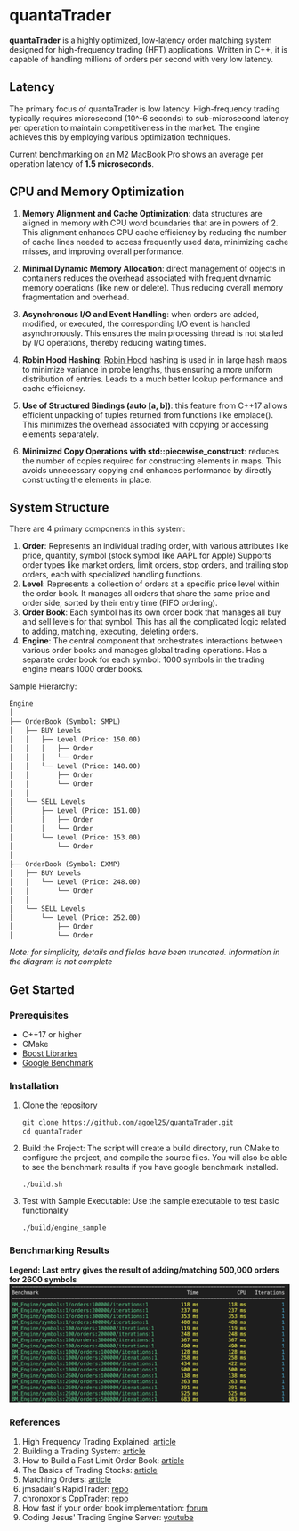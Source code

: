 # quantaTrader
**quantaTrader** is a highly optimized, low-latency order matching system designed for high-frequency trading (HFT) applications. Written in C++, it is capable of handling millions of orders per second with very low latency.


## Latency
The primary focus of quantaTrader is low latency. High-frequency trading typically requires microsecond (10^-6 seconds) to sub-microsecond latency per operation to maintain competitiveness in the market. The engine achieves this by employing various optimization techniques.

Current benchmarking on an M2 MacBook Pro shows an average per operation latency of **1.5 microseconds**.

## CPU and Memory Optimization

1. **Memory Alignment and Cache Optimization**: data structures are aligned in memory with CPU word boundaries that are in powers of 2. This alignment enhances CPU cache efficiency by reducing the number of cache lines needed to access frequently used data, minimizing cache misses, and improving overall performance.

2. **Minimal Dynamic Memory Allocation**: direct management of objects in containers reduces the overhead associated with frequent dynamic memory operations (like new or delete). Thus reducing overall memory fragmentation and overhead.

3. **Asynchronous I/O and Event Handling**: when orders are added, modified, or executed, the corresponding I/O event is handled asynchronously. This ensures the main processing thread is not stalled by I/O operations, thereby reducing waiting times.

4. **Robin Hood Hashing**: [Robin Hood](https://github.com/martinus/robin-hood-hashing) hashing is used in in large hash maps to minimize variance in probe lengths, thus ensuring a more uniform distribution of entries. Leads to a much better lookup performance and cache efficiency.

5. **Use of Structured Bindings (auto [a, b])**: this feature from C++17 allows efficient unpacking of tuples returned from functions like emplace(). This minimizes the overhead associated with copying or accessing elements separately.

6. **Minimized Copy Operations with std::piecewise_construct**: reduces the number of copies required for constructing elements in maps. This avoids unnecessary copying and enhances performance by directly constructing the elements in place.

## System Structure
There are 4 primary components in this system:
1. **Order**: Represents an individual trading order, with various attributes like price, quantity, symbol (stock symbol like AAPL for Apple) Supports order types like market orders, limit orders, stop orders, and trailing stop orders, each with specialized handling functions.
2. **Level**: Represents a collection of orders at a specific price level within the order book. It manages all orders that share the same price and order side, sorted by their entry time (FIFO ordering).
3. **Order Book**: Each symbol has its own order book that manages all buy and sell levels for that symbol. This has all the complicated logic related to adding, matching, executing, deleting orders.
4. **Engine**: The central component that orchestrates interactions between various order books and manages global trading operations. Has a separate order book for each symbol: 1000 symbols in the trading engine means 1000 order books.

Sample Hierarchy:
```
Engine
│
├── OrderBook (Symbol: SMPL)
│   ├── BUY Levels
│   │   ├── Level (Price: 150.00)
│   │   │   ├── Order
│   │   │   └── Order
│   │   └── Level (Price: 148.00)
│   │       ├── Order
│   │       └── Order
│   │
│   └── SELL Levels
│       ├── Level (Price: 151.00)
│       │   ├── Order
│       │   └── Order
│       └── Level (Price: 153.00)
│           └── Order
│
├── OrderBook (Symbol: EXMP)
│   ├── BUY Levels
│   │   └── Level (Price: 248.00)
│   │       └── Order
│   │
│   └── SELL Levels
│       └── Level (Price: 252.00)
│           ├── Order
│           └── Order

```
*Note: for simplicity, details and fields have been truncated. Information in the diagram is not complete*

## Get Started ## 

### Prerequisites
- C++17 or higher
- CMake
- [Boost Libraries](https://www.boost.org/)
- [Google Benchmark](https://github.com/google/benchmark)

### Installation
1. Clone the repository
    ```
    git clone https://github.com/agoel25/quantaTrader.git
    cd quantaTrader
    ```
2. Build the Project: The script will create a build directory, run CMake to configure the project, and compile the source files. You will also be able to see the benchmark results if you have google benchmark installed.
    ```
    ./build.sh
    ```
3. Test with Sample Executable: Use the sample executable to test basic functionality
    ```
    ./build/engine_sample
    ```

### Benchmarking Results
**Legend: Last entry gives the result of adding/matching 500,000 orders for 2600 symbols**
![](./resources/benchmark.png)

### References
1. High Frequency Trading Explained: [article](https://builtin.com/articles/high-frequency-trading#:~:text=The%20components%20of%20an%20HFT%20system%20include%20the%20database%2C%20scrapper,order%20executer%2C%20and%20quantitative%20analysis.)
2. Building a Trading System: [article](https://web.archive.org/web/20110219163418/http://howtohft.wordpress.com/2011/02/15/building-a-trading-system-general-considerations/)
3. How to Build a Fast Limit Order Book: [article](https://web.archive.org/web/20110219163448/http://howtohft.wordpress.com/2011/02/15/how-to-build-a-fast-limit-order-book/)
4. The Basics of Trading Stocks: [article](https://www.investopedia.com/investing/basics-trading-stock-know-your-orders/)
5. Matching Orders: [article](https://www.investopedia.com/terms/m/matchingorders.asp)
6. jmsadair's RapidTrader: [repo](https://github.com/jmsadair/RapidTrader)
7. chronoxor's CppTrader: [repo](https://github.com/chronoxor/CppTrader)
8. How fast if your order book implementation: [forum](https://www.elitetrader.com/et/threads/how-fast-is-your-limit-order-book-implementation.255567/)
9. Coding Jesus' Trading Engine Server: [youtube](https://youtu.be/BUG7Mv-sPIY?feature=shared)
